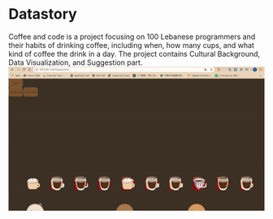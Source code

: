 # Datastory
Coffee and code is a project focusing on 100 Lebanese programmers and their habits of drinking coffee, including when, how many cups, and what kind of coffee the drink in a day. The project contains Cultural Background, Data Visualization, and Suggestion part.
![Favourite part](https://github.com/crystal630/Datastory/blob/master/p2.gif)
